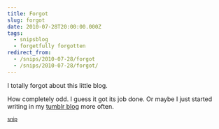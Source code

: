 ```yaml
---
title: Forgot
slug: forgot
date: 2010-07-28T20:00:00.000Z
tags:
  - snipsblog
  - forgetfully forgotten
redirect_from:
  - /snips/2010-07-28/forgot
  - /snips/2010-07-28/forgot/
---
```

I totally forgot about this little blog.

How completely odd.  I guess it got its job done.  Or maybe I just started writing in my  [tumblr blog](http://blog.izs.me/) more often.

<small>[snip](https://github.com/isaacs/snips)</small>
